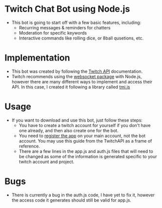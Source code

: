 # Twitch Chat Bot using Node.js
- This bot is going to start off with a few basic features, including:
	- Recurring messages & reminders for chatters
	- Moderation for specific keywords
	- Interactive commands like rolling dice, or 8ball qusetions, etc.
	
# Implementation
- This bot was created by following the [Twitch API](https://dev.twitch.tv/docs/) documentation. 
- Twitch recommends using the [websocket package](https://www.npmjs.com/package/websocket) with Node.js, however there are many different ways to implement and access their API. In this case, I created it following a library called [tmi.js](https://tmijs.com/)

# Usage
- If you want to download and use this bot, just follow these steps:
	- You have to create a twitch account for yourself if you don't have one already, and then also create one for the bot.
	- You need to [register the app](https://dev.twitch.tv/docs/authentication/register-app/) on your main account, not the bot account. You may use this guide from the TwitchAPI as a frame of reference.
	- There are a few lines in the app.js and auth.js files that will need to be changed as some of the information is generated specific to your twitch account and project.
	
# Bugs
- There is currently a bug in the auth.js code, I have yet to fix it, however the access code it generates should still be valid for app.js.
